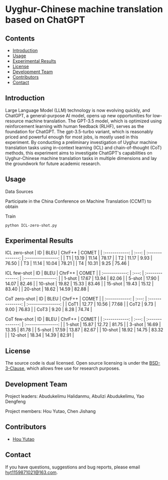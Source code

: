 # Uyghur-Chinese machine translation based on ChatGPT

## Contents
* [Introduction](#introduction)
* [Usage](#usage)
* [Experimental Results](#experimental-results)
* [License](#License)
* [Development Team](#development-team)
* [Contributors](#contributors)
* [Contact](#contact)

## Introduction

Large Language Model (LLM) technology is now evolving quickly, and ChatGPT, a general-purpose AI model, opens up new opportunities for low-resource machine translation. The GPT-3.5 model, which is optimized using reinforcement learning with human feedback (RLHF), serves as the foundation for ChatGPT. The gpt-3.5-turbo variant, which is reasonably priced and powerful enough for most jobs, is mostly used in this experiment. By conducting a preliminary investigation of Uyghur machine translation tasks using in-context learning (ICL) and chain-of-thought (CoT) methods, this experiment aims to investigate ChatGPT's capabilities on Uyghur-Chinese machine translation tasks in multiple dimensions and lay the groundwork for future academic research.
 

## Usage
Data Sources

Participate in the China Conference on Machine Translation (CCMT) to obtain
 

Train

```
python ICL-zero-shot.py
```



## Experimental Results

ICL zero-shot 
| ID | BLEU | ChrF++ | COMET |
| :------------: | :---: | :--------------: | :----------------: |
| T1      |  13.19 | 11.14 | 78.17 | 
| T2       |  11.17 | 9.93 | 76.50 | 
| T3       |  11.14 | 10.04 | 78.21 | 
| T4      |  10.31 | 9.25 | 75.46 | 


ICL few-shot
| ID | BLEU | ChrF++ | COMET |
| :------------: | :---: | :--------------: | :----------------: |
| 1-shot      |  17.67 | 13.94 | 82.06 | 
| 5-shot       |  17.90 | 14.07 | 82.46 | 
| 10-shot       |  19.82 | 15.33 | 83.46 | 
| 15-shot      |  19.43 | 15.12 | 83.40 | 
| 20-shot      |  18.62 | 14.59 | 82.88 | 

CoT zero-shot
| ID | BLEU | ChrF++ | COMET |
| :------------: | :---: | :--------------: | :----------------: |
| CoT1      |  12.77 | 10.56 | 77.68 | 
| CoT2       |  9.73 | 9.00 | 76.83 | 
| CoT3       |  9.20 | 8.28 | 74.74 | 

CoT few-shot
| ID | BLEU | ChrF++ | COMET |
| :------------: | :---: | :--------------: | :----------------: |
| 1-shot      |  15.87 | 12.72 | 81.75 | 
| 3-shot       |  16.69 | 13.35 | 81.78 | 
| 5-shot       |  17.59 | 13.87 | 82.67 | 
| 10-shot      |  18.92 | 14.75 | 83.32 | 
| 12-shot      |  18.34 | 14.39 | 82.91 | 

## License

The source code is dual licensed. Open source licensing is under the [BSD-3-Clause](https://opensource.org/licenses/BSD-3-Clause), which allows free use for research purposes. 


## Development Team

Project leaders: Abudukelimu Halidanmu, Abulizi Abudukelimu, Yao Dengfeng

Project members: Hou Yutao, Chen Jishang

## Contributors 
* [Hou Yutao](mailto:hyt1159871021@163.com) 

## Contact

If you have questions, suggestions and bug reports, please email [hyt1159871021@163.com](mailto:hyt1159871021@163.com).

